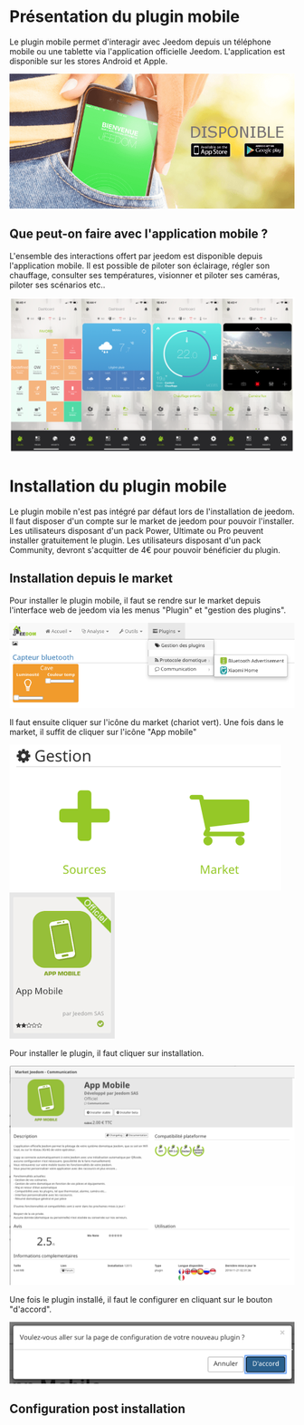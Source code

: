 Présentation du plugin mobile 
==============================

Le plugin mobile permet d'interagir avec Jeedom depuis un téléphone mobile ou une tablette via l'application officielle Jeedom. L'application est disponible sur les stores Android et Apple.

![presentation-1](../images/presentation-1.png)

Que peut-on faire avec l'application mobile ?
---------------------------------------------

L'ensemble des interactions offert par jeedom est disponible depuis l'application mobile. Il est possible de piloter son éclairage, régler son chauffage, consulter ses températures, visionner et piloter ses caméras, piloter ses scénarios etc..

![presentation-2](../images/presentation-2.png)

Installation du plugin mobile 
==============================

Le plugin mobile n'est pas intégré par défaut lors de l'installation de jeedom. Il faut disposer d'un compte sur le market de jeedom pour pouvoir l'installer. Les utilisateurs disposant d'un pack Power, Ultimate ou Pro peuvent installer gratuitement le plugin.
Les utilisateurs disposant d'un pack Community, devront s'acquitter de 4€ pour pouvoir bénéficier du plugin. 

Installation depuis le market
------------------------------

Pour installer le plugin mobile, il faut se rendre sur le market depuis l'interface web de jeedom via les menus "Plugin" et "gestion des plugins".

![installation-1](../images/installation-1.png)

Il faut ensuite cliquer sur l'icône du market (chariot vert). Une fois dans le market, il suffit de cliquer sur l'icône "App mobile"

![installation-2](../images/installation-2.png) ![installation-3](../images/installation-3.png)

Pour installer le plugin, il faut cliquer sur installation. 

![installation-4](../images/installation-4.png)

Une fois le plugin installé, il faut le configurer en cliquant sur le bouton "d'accord".

![installation-5](../images/installation-5.png)

Configuration post installation
------------------------------



